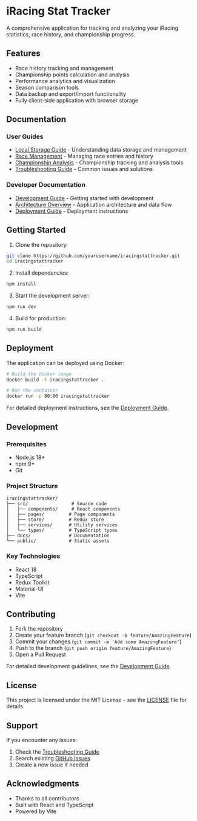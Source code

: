 # iRacing Stat Tracker

A comprehensive application for tracking and analyzing your iRacing statistics, race history, and championship progress.

## Features

- Race history tracking and management
- Championship points calculation and analysis
- Performance analytics and visualization
- Season comparison tools
- Data backup and export/import functionality
- Fully client-side application with browser storage

## Documentation

### User Guides
- [Local Storage Guide](docs/LOCAL_STORAGE.md) - Understanding data storage and management
- [Race Management](docs/features/RACE_MANAGEMENT.md) - Managing race entries and history
- [Championship Analysis](docs/features/CHAMPIONSHIP_ANALYSIS.md) - Championship tracking and analysis tools
- [Troubleshooting Guide](docs/TROUBLESHOOTING.md) - Common issues and solutions

### Developer Documentation
- [Development Guide](docs/DEVELOPMENT_GUIDE.md) - Getting started with development
- [Architecture Overview](docs/ARCHITECTURE.md) - Application architecture and data flow
- [Deployment Guide](DEPLOYMENT_GUIDE.md) - Deployment instructions

## Getting Started

1. Clone the repository:
```bash
git clone https://github.com/yourusername/iracingstattracker.git
cd iracingstattracker
```

2. Install dependencies:
```bash
npm install
```

3. Start the development server:
```bash
npm run dev
```

4. Build for production:
```bash
npm run build
```

## Deployment

The application can be deployed using Docker:

```bash
# Build the Docker image
docker build -t iracingstattracker .

# Run the container
docker run -p 80:80 iracingstattracker
```

For detailed deployment instructions, see the [Deployment Guide](DEPLOYMENT_GUIDE.md).

## Development

### Prerequisites
- Node.js 18+
- npm 9+
- Git

### Project Structure
```
iracingstattracker/
├── src/                # Source code
│   ├── components/     # React components
│   ├── pages/         # Page components
│   ├── store/         # Redux store
│   ├── services/      # Utility services
│   └── types/         # TypeScript types
├── docs/              # Documentation
└── public/            # Static assets
```

### Key Technologies
- React 18
- TypeScript
- Redux Toolkit
- Material-UI
- Vite

## Contributing

1. Fork the repository
2. Create your feature branch (`git checkout -b feature/AmazingFeature`)
3. Commit your changes (`git commit -m 'Add some AmazingFeature'`)
4. Push to the branch (`git push origin feature/AmazingFeature`)
5. Open a Pull Request

For detailed development guidelines, see the [Development Guide](docs/DEVELOPMENT_GUIDE.md).

## License

This project is licensed under the MIT License - see the [LICENSE](LICENSE) file for details.

## Support

If you encounter any issues:
1. Check the [Troubleshooting Guide](docs/TROUBLESHOOTING.md)
2. Search existing [GitHub Issues](https://github.com/yourusername/iracingstattracker/issues)
3. Create a new issue if needed

## Acknowledgments

- Thanks to all contributors
- Built with React and TypeScript
- Powered by Vite

